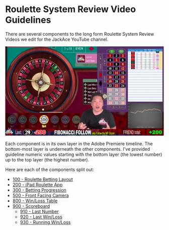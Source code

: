 # Roulette System Review Video Guidelines

There are several components to the long form Roulette System Review Videos we edit for the JackAce YouTube channel.

![Full Video Layout](img/Video-Layout-1920x1080.png)

Each component is in its own layer in the Adobe Premiere timeline. The bottom-most layer is underneath the other components. I've provided guideline numeric values starting with the bottom layer (the lowest number) up to the top layer (the highest number).

Here are each of the components split out:

* [100 - Roulette Betting Layout](100-Roulette-Betting-Layout.md)
* [200 - iPad Roulette App](200-iPad-Roulette-App.md)
* [300 - Betting Progression](300-Betting-Progression.md)
* [500 - Front Facing Camera](500-Front-Facing-Cam.md)
* [800 - Win/Loss Table](800-Win-Loss-Table.md)
* [900 - Scoreboard](900-Scoreboard.md)
	* [910 - Last Number](910-Last-Spin.md)
	* [920 - Last Win/Loss](920-Last-Win-Loss.md)
	* [930 - Running Win/Loss](930-Running-Win-Loss.md)
